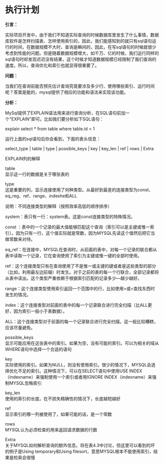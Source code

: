 # 执行计划

**引言：**

实际项目开发中，由于我们不知道实际查询的时候数据库里发生了什么事情，数据库软件是怎样扫描表、怎样使用索引的，因此，我们能感知到的就只有sql语句运行的时间，在数据规模不大时，查询是瞬间的，因此，在写sql语句的时候就很少考虑到性能的问题。但是随着数据规模增大，如千万、亿的时候，我们运行同样的sql语句时却发现迟迟没有结果，这个时候才知道数据规模已经限制了我们查询的速度。所以，查询优化和索引也就显得很重要了。

**问题：**

当我们在查询前能否预先估计查询究竟要涉及多少行、使用哪些索引、运行时间呢？答案是能的，mysql提供了相应的功能和语法来实现该功能。

**分析：**

MySql提供了EXPLAIN语法用来进行查询分析，在SQL语句前加一个"EXPLAIN"即可。比如我们要分析如下SQL语句：

explain select \* from table where table.id = 1

运行上面的sql语句后你会看到，下面的表头信息：

select\_type \| table \| type \| possible\_keys \| key \| key\_len \| ref \| rows \| Extra

EXPLAIN列的解释

table  
显示这一行的数据是关于哪张表的

type  
这是重要的列，显示连接使用了何种类型。从最好到最差的连接类型为const、eq\_reg、ref、range、indexhe和ALL



说明：不同连接类型的解释（按照效率高低的顺序排序）

system：表只有一行：system表。这是const连接类型的特殊情况。

const ：表中的一个记录的最大值能够匹配这个查询（索引可以是主键或惟一索引）。因为只有一行，这个值实际就是常数，因为MYSQL先读这个值然后把它当做常数来对待。

eq\_ref：在连接中，MYSQL在查询时，从前面的表中，对每一个记录的联合都从表中读取一个记录，它在查询使用了索引为主键或惟一键的全部时使用。

ref：这个连接类型只有在查询使用了不是惟一或主键的键或者是这些类型的部分（比如，利用最左边前缀）时发生。对于之前的表的每一个行联合，全部记录都将从表中读出。这个类型严重依赖于根据索引匹配的记录多少—越少越好。

range：这个连接类型使用索引返回一个范围中的行，比如使用&gt;或&lt;查找东西时发生的情况。

index：这个连接类型对前面的表中的每一个记录联合进行完全扫描（比ALL更好，因为索引一般小于表数据）。

ALL：这个连接类型对于前面的每一个记录联合进行完全扫描，这一般比较糟糕，应该尽量避免。

possible\_keys  
显示可能应用在这张表中的索引。如果为空，没有可能的索引。可以为相关的域从WHERE语句中选择一个合适的语句

key  
实际使用的索引。如果为NULL，则没有使用索引。很少的情况下，MYSQL会选择优化不足的索引。这种情况下，可以在SELECT语句中使用USE INDEX（indexname）来强制使用一个索引或者用IGNORE INDEX（indexname）来强制MYSQL忽略索引

key\_len  
使用的索引的长度。在不损失精确性的情况下，长度越短越好

ref  
显示索引的哪一列被使用了，如果可能的话，是一个常数

rows  
MYSQL认为必须检查的用来返回请求数据的行数

Extra  
关于MYSQL如何解析查询的额外信息。将在表4.3中讨论，但这里可以看到的坏的例子是Using temporary和Using filesort，意思MYSQL根本不能使用索引，结果是检索会很慢



